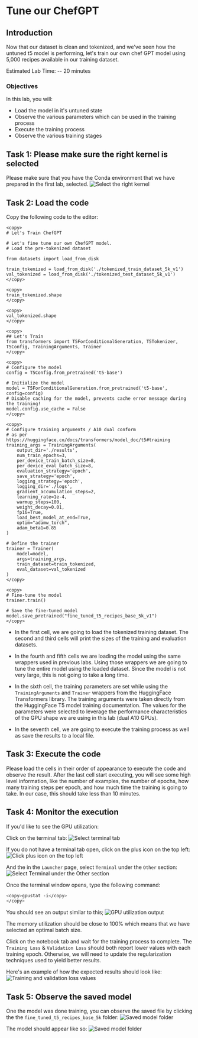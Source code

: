 # Tune our ChefGPT

## Introduction

Now that our dataset is clean and tokenized, and we've seen how the untuned t5 model is performing, let's train our own chef GPT model using 5,000 recipes available in our training dataset.

Estimated Lab Time: -- 20 minutes

### Objectives

In this lab, you will:

* Load the model in it's untuned state
* Observe the various parameters which can be used in the training process
* Execute the training process
* Observe the various training stages

## Task 1: Please make sure the right kernel is selected

Please make sure that you have the Conda environment that we have prepared in the first lab, selected.
![Select the right kernel](images/select-kernel.jpg)

## Task 2: Load the code

Copy the following code to the editor:

```ipynb
<copy>
# Let's Train ChefGPT

# Let's fine tune our own ChefGPT model.
# Load the pre-tokenized dataset

from datasets import load_from_disk

train_tokenized = load_from_disk('./tokenized_train_dataset_5k_v1')
val_tokenized = load_from_disk('./tokenized_test_dataset_5k_v1')
</copy>
```

```ipynb
<copy>
train_tokenized.shape
</copy>
```

```ipynb
<copy>
val_tokenized.shape
</copy>
```

```ipynb
<copy>
## Let's Train
from transformers import T5ForConditionalGeneration, T5Tokenizer, T5Config, TrainingArguments, Trainer
</copy>
```

```ipynb
<copy>
# Configure the model
config = T5Config.from_pretrained('t5-base')

# Initialize the model
model = T5ForConditionalGeneration.from_pretrained('t5-base', config=config)
# Disable caching for the model, prevents cache error message during the training!
model.config.use_cache = False
</copy>
```

```ipynb
<copy>
# Configure training arguments / A10 dual conform
# as per https://huggingface.co/docs/transformers/model_doc/t5#training
training_args = TrainingArguments(
    output_dir='./results',
    num_train_epochs=3,
    per_device_train_batch_size=8,
    per_device_eval_batch_size=8,
    evaluation_strategy='epoch',
    save_strategy='epoch',
    logging_strategy='epoch',
    logging_dir='./logs',
    gradient_accumulation_steps=2,
    learning_rate=1e-4,
    warmup_steps=100,
    weight_decay=0.01,
    fp16=True,
    load_best_model_at_end=True,
    optim="adamw_torch",
    adam_beta1=0.85
)

# Define the trainer
trainer = Trainer(
    model=model,
    args=training_args,
    train_dataset=train_tokenized,
    eval_dataset=val_tokenized
)
</copy>
```

```ipynb
<copy>
# Fine-tune the model
trainer.train()

# Save the fine-tuned model
model.save_pretrained("fine_tuned_t5_recipes_base_5k_v1")
</copy>
```

* In the first cell, we are going to load the tokenized training dataset.
The second and third cells will print the sizes of the training and evaluation datasets.

* In the fourth and fifth cells we are loading the model using the same wrappers used in previous labs.
Using those wrappers we are going to tune the entire model using the loaded dataset. Since the model is not very large, this is not
going to take a long time.

* In the sixth cell, the training parameters are set while using the `TrainingArguments` and `Trainer` wrappers from the HuggingFace Transformers library.
The training arguments were taken directly from the HuggingFace T5 model training documentation.
The values for the parameters were selected to leverage the performance characteristics of the GPU shape we are using in this lab (dual A10 GPUs).

* In the seventh cell, we are going to execute the training process as well as save the results to a local file.

## Task 3: Execute the code

Please load the cells in their order of appearance to execute the code and observe the result.
After the last cell start executing, you will see some high level information, like the number of examples, the number of epochs, how many training steps per epoch, and how much time the training is going to take.
In our case, this should take less than 10 minutes.

## Task 4: Monitor the execution

If you'd like to see the GPU utilization:

Click on the terminal tab:
![Select terminal tab](images/open-terminal.jpg)

If you do not have a terminal tab open, click on the plus icon on the top left:
![Click plus icon on the top left](images/click-plus-icon.jpg)

And the in the `Launcher` page, select `Terminal` under the `Other` section:
![Select Terminal under the Other section](images/select-terminal.jpg)

Once the terminal window opens, type the following command:

```bash
<copy>gpustat -i</copy>
</copy>
```

You should see an output similar to this;
![GPU utilization output](images/gpu-utilization.jpg)

The memory utilization should be close to 100% which means that we have selected an optimal batch size.

Click on the notebook tab and wait for the training process to complete.
The `Training Loss` & `Validation Loss` should both report lower values with each training epoch.
Otherwise, we will need to update the regularization techniques used to yield better results.

Here's an example of how the expected results should look like:
![Training and validation loss values](images/training-and-validation-loss-values.jpg)

## Task 5: Observe the saved model

One the model was done training, you can observe the saved file by clicking the the `fine_tuned_t5_recipes_base_5k` folder:
![Saved model folder](images/saved-model-folder.jpg)

The model should appear like so:
![Saved model folder](images/saved-model.jpg)
